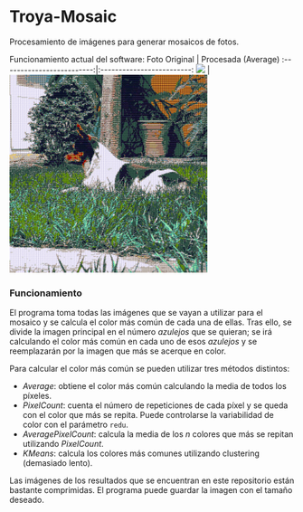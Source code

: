 # Troya-Mosaic
Procesamiento de imágenes para generar mosaicos de fotos.

Funcionamiento actual del software:
Foto Original            |  Procesada (Average)
:-------------------------:|:-------------------------:
<img src="images/troyita.png" width="350"/>  |  <img src="results/average/average.jpg" width="350"/>

### Funcionamiento
El programa toma todas las imágenes que se vayan a utilizar para el mosaico y se calcula el color más común de cada una de ellas. Tras ello, se divide la imagen principal en el número *azulejos* que se quieran; se irá calculando el color más común en cada uno de esos *azulejos* y se reemplazarán por la imagen que más se acerque en color.

Para calcular el color más común se pueden utilizar tres métodos distintos:
- *Average*: obtiene el color más común calculando la media de todos los píxeles.
- *PixelCount*: cuenta el número de repeticiones de cada píxel y se queda con el color que más se repita. Puede controlarse la variabilidad de color con el parámetro `redu`.
- *AveragePixelCount*: calcula la media de los *n* colores que más se repitan utilizando *PixelCount*.
- *KMeans*: calcula los colores más comunes utilizando clustering (demasiado lento).

Las imágenes de los resultados que se encuentran en este repositorio están bastante comprimidas. El programa puede guardar la imagen con el tamaño deseado.
